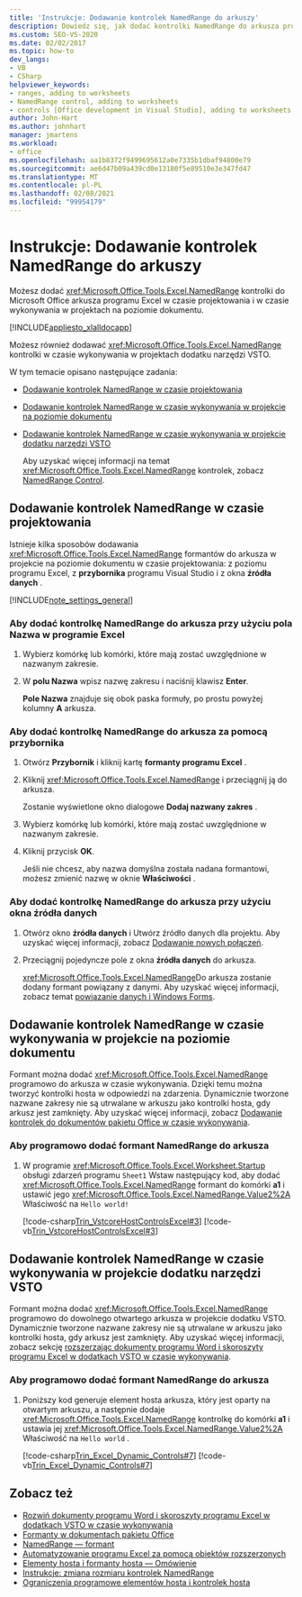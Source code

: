 ```yaml
---
title: 'Instrukcje: Dodawanie kontrolek NamedRange do arkuszy'
description: Dowiedz się, jak dodać kontrolki NamedRange do arkusza programu Excel Microsoft Office w czasie projektowania i w czasie wykonywania w projektach na poziomie dokumentu.
ms.custom: SEO-VS-2020
ms.date: 02/02/2017
ms.topic: how-to
dev_langs:
- VB
- CSharp
helpviewer_keywords:
- ranges, adding to worksheets
- NamedRange control, adding to worksheets
- controls [Office development in Visual Studio], adding to worksheets
author: John-Hart
ms.author: johnhart
manager: jmartens
ms.workload:
- office
ms.openlocfilehash: aa1b8372f9499695612a0e7335b1dbaf94800e79
ms.sourcegitcommit: ae6d47b09a439cd0e13180f5e89510e3e347fd47
ms.translationtype: MT
ms.contentlocale: pl-PL
ms.lasthandoff: 02/08/2021
ms.locfileid: "99954179"
---
```

# <a name="how-to-add-namedrange-controls-to-worksheets"></a>Instrukcje: Dodawanie kontrolek NamedRange do arkuszy
  Możesz dodać <xref:Microsoft.Office.Tools.Excel.NamedRange> kontrolki do Microsoft Office arkusza programu Excel w czasie projektowania i w czasie wykonywania w projektach na poziomie dokumentu.

 [!INCLUDE[appliesto_xlalldocapp](../vsto/includes/appliesto-xlalldocapp-md.md)]

 Możesz również dodawać <xref:Microsoft.Office.Tools.Excel.NamedRange> kontrolki w czasie wykonywania w projektach dodatku narzędzi VSTO.

 W tym temacie opisano następujące zadania:

- [Dodawanie kontrolek NamedRange w czasie projektowania](#designtime)

- [Dodawanie kontrolek NamedRange w czasie wykonywania w projekcie na poziomie dokumentu](#runtimedoclevel)

- [Dodawanie kontrolek NamedRange w czasie wykonywania w projekcie dodatku narzędzi VSTO](#runtimeaddin)

  Aby uzyskać więcej informacji na temat <xref:Microsoft.Office.Tools.Excel.NamedRange> kontrolek, zobacz [NamedRange Control](../vsto/namedrange-control.md).

## <a name="add-namedrange-controls-at-design-time"></a><a name="designtime"></a> Dodawanie kontrolek NamedRange w czasie projektowania
 Istnieje kilka sposobów dodawania <xref:Microsoft.Office.Tools.Excel.NamedRange> formantów do arkusza w projekcie na poziomie dokumentu w czasie projektowania: z poziomu programu Excel, z **przybornika** programu Visual Studio i z okna **źródła danych** .

 [!INCLUDE[note_settings_general](../sharepoint/includes/note-settings-general-md.md)]

### <a name="to-add-a-namedrange-control-to-a-worksheet-using-the-name-box-in-excel"></a>Aby dodać kontrolkę NamedRange do arkusza przy użyciu pola Nazwa w programie Excel

1. Wybierz komórkę lub komórki, które mają zostać uwzględnione w nazwanym zakresie.

2. W **polu Nazwa** wpisz nazwę zakresu i naciśnij klawisz **Enter**.

     **Pole Nazwa** znajduje się obok paska formuły, po prostu powyżej kolumny **A** arkusza.

### <a name="to-add-a-namedrange-control-to-a-worksheet-using-the-toolbox"></a>Aby dodać kontrolkę NamedRange do arkusza za pomocą przybornika

1. Otwórz **Przybornik** i kliknij kartę **formanty programu Excel** .

2. Kliknij <xref:Microsoft.Office.Tools.Excel.NamedRange> i przeciągnij ją do arkusza.

     Zostanie wyświetlone okno dialogowe **Dodaj nazwany zakres** .

3. Wybierz komórkę lub komórki, które mają zostać uwzględnione w nazwanym zakresie.

4. Kliknij przycisk **OK**.

     Jeśli nie chcesz, aby nazwa domyślna została nadana formantowi, możesz zmienić nazwę w oknie **Właściwości** .

### <a name="to-add-a-namedrange-control-to-a-worksheet-using-the-data-sources-window"></a>Aby dodać kontrolkę NamedRange do arkusza przy użyciu okna źródła danych

1. Otwórz okno **źródła danych** i Utwórz źródło danych dla projektu. Aby uzyskać więcej informacji, zobacz [Dodawanie nowych połączeń](../data-tools/add-new-connections.md).

2. Przeciągnij pojedyncze pole z okna **źródła danych** do arkusza.

     <xref:Microsoft.Office.Tools.Excel.NamedRange>Do arkusza zostanie dodany formant powiązany z danymi. Aby uzyskać więcej informacji, zobacz temat [powiązanie danych i Windows Forms](/dotnet/framework/winforms/data-binding-and-windows-forms).

## <a name="add-namedrange-controls-at-run-time-in-a-document-level-project"></a><a name="runtimedoclevel"></a> Dodawanie kontrolek NamedRange w czasie wykonywania w projekcie na poziomie dokumentu
 Formant można dodać <xref:Microsoft.Office.Tools.Excel.NamedRange> programowo do arkusza w czasie wykonywania. Dzięki temu można tworzyć kontrolki hosta w odpowiedzi na zdarzenia. Dynamicznie tworzone nazwane zakresy nie są utrwalane w arkuszu jako kontrolki hosta, gdy arkusz jest zamknięty. Aby uzyskać więcej informacji, zobacz [Dodawanie kontrolek do dokumentów pakietu Office w czasie wykonywania](../vsto/adding-controls-to-office-documents-at-run-time.md).

### <a name="to-add-a-namedrange-control-to-a-worksheet-programmatically"></a>Aby programowo dodać formant NamedRange do arkusza

1. W programie <xref:Microsoft.Office.Tools.Excel.Worksheet.Startup> obsługi zdarzeń programu `Sheet1` Wstaw następujący kod, aby dodać <xref:Microsoft.Office.Tools.Excel.NamedRange> formant do komórki **a1** i ustawić jego <xref:Microsoft.Office.Tools.Excel.NamedRange.Value2%2A> Właściwość na `Hello world!`

     [!code-csharp[Trin_VstcoreHostControlsExcel#3](../vsto/codesnippet/CSharp/Trin_VstcoreHostControlsExcelCS/Sheet1.cs#3)]
     [!code-vb[Trin_VstcoreHostControlsExcel#3](../vsto/codesnippet/VisualBasic/Trin_VstcoreHostControlsExcelVB/Sheet1.vb#3)]

## <a name="add-namedrange-controls-at-run-time-in-a-vsto-add-in-project"></a><a name="runtimeaddin"></a> Dodawanie kontrolek NamedRange w czasie wykonywania w projekcie dodatku narzędzi VSTO
 Formant można dodać <xref:Microsoft.Office.Tools.Excel.NamedRange> programowo do dowolnego otwartego arkusza w projekcie dodatku VSTO. Dynamicznie tworzone nazwane zakresy nie są utrwalane w arkuszu jako kontrolki hosta, gdy arkusz jest zamknięty. Aby uzyskać więcej informacji, zobacz sekcję [rozszerzając dokumenty programu Word i skoroszyty programu Excel w dodatkach VSTO w czasie wykonywania](../vsto/extending-word-documents-and-excel-workbooks-in-vsto-add-ins-at-run-time.md).

### <a name="to-add-a-namedrange-control-to-a-worksheet-programmatically"></a>Aby programowo dodać formant NamedRange do arkusza

1. Poniższy kod generuje element hosta arkusza, który jest oparty na otwartym arkuszu, a następnie dodaje <xref:Microsoft.Office.Tools.Excel.NamedRange> kontrolkę do komórki **a1** i ustawia jej <xref:Microsoft.Office.Tools.Excel.NamedRange.Value2%2A> Właściwość na `Hello world` .

     [!code-csharp[Trin_Excel_Dynamic_Controls#7](../vsto/codesnippet/CSharp/Trin_Excel_Dynamic_Controls/ThisAddIn.cs#7)]
     [!code-vb[Trin_Excel_Dynamic_Controls#7](../vsto/codesnippet/VisualBasic/Trin_Excel_Dynamic_Controls/ThisAddIn.vb#7)]

## <a name="see-also"></a>Zobacz też
- [Rozwiń dokumenty programu Word i skoroszyty programu Excel w dodatkach VSTO w czasie wykonywania](../vsto/extending-word-documents-and-excel-workbooks-in-vsto-add-ins-at-run-time.md)
- [Formanty w dokumentach pakietu Office](../vsto/controls-on-office-documents.md)
- [NamedRange — formant](../vsto/namedrange-control.md)
- [Automatyzowanie programu Excel za pomocą obiektów rozszerzonych](../vsto/automating-excel-by-using-extended-objects.md)
- [Elementy hosta i formanty hosta — Omówienie](../vsto/host-items-and-host-controls-overview.md)
- [Instrukcje: zmiana rozmiaru kontrolek NamedRange](../vsto/how-to-resize-namedrange-controls.md)
- [Ograniczenia programowe elementów hosta i kontrolek hosta](../vsto/programmatic-limitations-of-host-items-and-host-controls.md)
